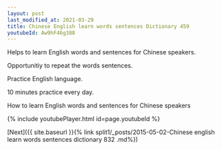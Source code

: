 ```yaml
---
layout: post
last_modified_at: 2021-03-29
title: Chinese English learn words sentences Dictionary 459 
youtubeId: Aw9hF46g388
---
```

 
 
Helps to learn English words and sentences for Chinese speakers.

Opportunitiy to repeat the words sentences. 

Practice English language. 
 
10 minutes practice every day. 
 
How to learn English words and sentences for Chinese speakers 
 
{% include youtubePlayer.html id=page.youtubeId %}
 
 
[Next]({{ site.baseurl }}{% link  split1/_posts/2015-05-02-Chinese english learn words sentences dictionary 832 .md%})
 
